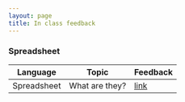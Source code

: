 ```yaml
---
layout: page
title: In class feedback
---
```

### Spreadsheet

| Language | Topic | Feedback |
|---|---|---|
| Spreadsheet | What are they? | [link](https://docs.google.com/forms/d/121YXNtkowJ4URPRlB2P49p7h_E6Xfwj-kkjff7tyHBE/prefill)|
